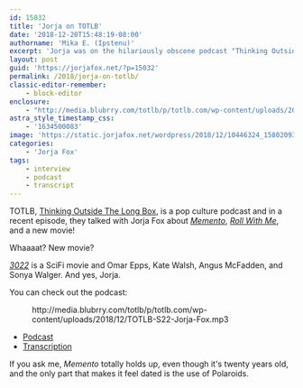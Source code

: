 ```yaml
---
id: 15032
title: 'Jorja on TOTLB'
date: '2018-12-20T15:48:19-08:00'
authorname: 'Mika E. (Ipstenu)'
excerpt: 'Jorja was on the hilariously obscene podcast "Thinking Outside the Long Box", being squeaky clean, talking about Memento Roll With Me and .... A NEW MOVIE!'
layout: post
guid: 'https://jorjafox.net/?p=15032'
permalink: /2018/jorja-on-totlb/
classic-editor-remember:
    - block-editor
enclosure:
    - "http://media.blubrry.com/totlb/p/totlb.com/wp-content/uploads/2018/12/TOTLB-S22-Jorja-Fox.mp3\n0\naudio/mpeg\n"
astra_style_timestamp_css:
    - '1634500083'
image: 'https://static.jorjafox.net/wordpress/2018/12/10446324_1580209302245547_6148882476603970945_o-1.jpg'
categories:
    - 'Jorja Fox'
tags:
    - interview
    - podcast
    - transcript
---
```


TOTLB, <a href="http://totlb.com/">Thinking Outside The Long Box</a>, is a pop culture podcast and in a recent episode, they talked with Jorja Fox about <a href="https://jorjafox.net/library/actor/memento/">_Memento_</a>, _<a href="https://jorjafox.net/library/producer/roll-with-me">Roll With Me</a>_, and a new movie!

Whaaaat? New movie?

_<a href="https://jorjafox.net/library/actor/3022/">3022</a>_ is a SciFi movie and Omar Epps, Kate Walsh, Angus McFadden, and Sonya Walger. And yes, Jorja.

You can check out the podcast:

<figure class="wp-block-embed"><div class="wp-block-embed__wrapper">
http://media.blubrry.com/totlb/p/totlb.com/wp-content/uploads/2018/12/TOTLB-S22-Jorja-Fox.mp3
</div></figure>

<ul><li><a href="http://totlb.com/podcast/totlb-s22-jorja-fox/">Podcast</a></li><li><a href="https://jorjafox.net/library/transcript/2018/totlb/">Transcription</a></li></ul>

If you ask me, _Memento_ totally holds up, even though it's twenty years old, and the only part that makes it feel dated is the use of Polaroids.
